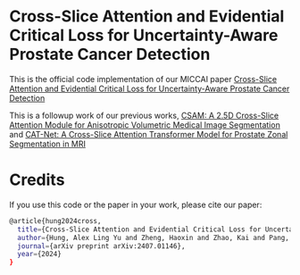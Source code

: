 # Cross-Slice Attention and Evidential Critical Loss for Uncertainty-Aware Prostate Cancer Detection

This is the official code implementation of our MICCAI paper [Cross-Slice Attention and Evidential Critical Loss for Uncertainty-Aware Prostate Cancer Detection](https://arxiv.org/pdf/2407.01146)

This is a followup work of our previous works, [CSAM: A 2.5D Cross-Slice Attention Module for Anisotropic Volumetric Medical Image Segmentation](https://github.com/aL3x-O-o-Hung/CSAM) and [CAT-Net: A Cross-Slice Attention Transformer Model for Prostate Zonal Segmentation in MRI](https://github.com/aL3x-O-o-Hung/CAT-Net)

							

# Credits

If you use this code or the paper in your work, please cite our paper:
```bash
@article{hung2024cross,
  title={Cross-Slice Attention and Evidential Critical Loss for Uncertainty-Aware Prostate Cancer Detection},
  author={Hung, Alex Ling Yu and Zheng, Haoxin and Zhao, Kai and Pang, Kaifeng and Terzopoulos, Demetri and Sung, Kyunghyun},
  journal={arXiv preprint arXiv:2407.01146},
  year={2024}
}
```
